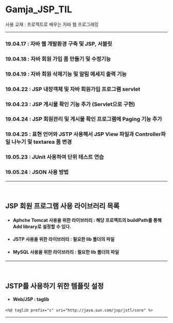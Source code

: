 # Gamja_JSP_TIL

사용 교재 : 프로젝트로 배우는 자바 웹 프로그래밍

---

### 19.04.17 : 자바 웹 개발환경 구축 및 JSP, 서블릿 
### 19.04.18 : 자바 회원 가입 폼 만들기 및 수정기능 
### 19.04.19 : 자바 회원 삭제기능 및 알림 메세지 출력 기능 
### 19.04.22 : JSP 내장객체 및 자바 회원가입 프로그램 servlet
### 19.04.23 : JSP 게시물 확인 기능 추가 (Servlet으로 구현)
### 19.04.24 : JSP 회원관리 및 게시물 확인 프로그램에 Paging 기능 추가
### 19.04.25 : 표현 언어와 JSTP 사용해서 JSP View 파일과 Controller파일 나누기 및 textarea 폼 변경
### 19.05.23 : JUnit 사용하여 단위 테스트 연습
### 19.05.24 : JSON 사용 방법

---
<br>

## JSP 회원 프로그램 사용 라이브러리 목록

  
* #### Aphche Tomcat 사용을 위한 라이브러리 :  해당 프로젝트의 buildPath를 통해 Add library로 설정할 수 있다.
* #### JSTP 사용을 위한 라이브러리 : 필요한 lib 폴더의 파일
* #### MySQL 사용을 위한 라이브러리 : 필요한 lib 폴더의 파일

---
<br>

## JSTP를 사용하기 위한 템플릿 설정
  
    
* #### Web/JSP : taglib

```
<%@ taglib prefix="c" uri="http://java.sun.com/jsp/jstl/core" %>
```
---
<br>

